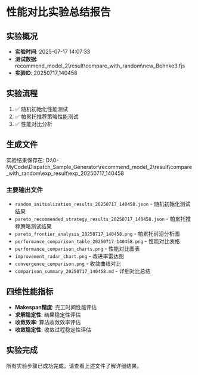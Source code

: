 # 性能对比实验总结报告

## 实验概况
- **实验时间**: 2025-07-17 14:07:33
- **测试数据**: recommend_model_2\result\compare_with_random\new_Behnke3.fjs
- **实验ID**: 20250717_140458

## 实验流程
1. ✅ 随机初始化性能测试
2. ✅ 帕累托推荐策略性能测试
3. ✅ 性能对比分析

## 生成文件
实验结果保存在: D:\0-MyCode\Dispatch_Sample_Generator\recommend_model_2\result\compare_with_random\exp_result\exp_20250717_140458

### 主要输出文件
- `random_initialization_results_20250717_140458.json` - 随机初始化测试结果
- `pareto_recommended_strategy_results_20250717_140458.json` - 帕累托推荐策略测试结果
- `pareto_frontier_analysis_20250717_140458.png` - 帕累托前沿分析图
- `performance_comparison_table_20250717_140458.png` - 性能对比表格
- `performance_comparison_charts.png` - 性能对比图表
- `improvement_radar_chart.png` - 改进率雷达图
- `convergence_comparison.png` - 收敛曲线对比
- `comparison_summary_20250717_140458.md` - 详细对比总结

## 四维性能指标
- **Makespan精度**: 完工时间性能评估
- **求解稳定性**: 结果稳定性评估
- **收敛效率**: 算法收敛效率评估
- **收敛稳定性**: 收敛过程稳定性评估

## 实验完成
所有实验步骤已成功完成，请查看上述文件了解详细结果。
